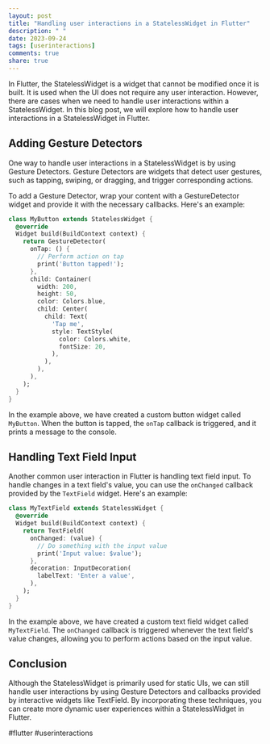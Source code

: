 ```yaml
---
layout: post
title: "Handling user interactions in a StatelessWidget in Flutter"
description: " "
date: 2023-09-24
tags: [userinteractions]
comments: true
share: true
---
```


In Flutter, the StatelessWidget is a widget that cannot be modified once it is built. It is used when the UI does not require any user interaction. However, there are cases when we need to handle user interactions within a StatelessWidget. In this blog post, we will explore how to handle user interactions in a StatelessWidget in Flutter.

## Adding Gesture Detectors

One way to handle user interactions in a StatelessWidget is by using Gesture Detectors. Gesture Detectors are widgets that detect user gestures, such as tapping, swiping, or dragging, and trigger corresponding actions. 

To add a Gesture Detector, wrap your content with a GestureDetector widget and provide it with the necessary callbacks. Here's an example:

```dart
class MyButton extends StatelessWidget {
  @override
  Widget build(BuildContext context) {
    return GestureDetector(
      onTap: () {
        // Perform action on tap
        print('Button tapped!');
      },
      child: Container(
        width: 200,
        height: 50,
        color: Colors.blue,
        child: Center(
          child: Text(
            'Tap me',
            style: TextStyle(
              color: Colors.white,
              fontSize: 20,
            ),
          ),
        ),
      ),
    );
  }
}
```

In the example above, we have created a custom button widget called `MyButton`. When the button is tapped, the `onTap` callback is triggered, and it prints a message to the console.

## Handling Text Field Input

Another common user interaction in Flutter is handling text field input. To handle changes in a text field's value, you can use the `onChanged` callback provided by the `TextField` widget. Here's an example:

```dart
class MyTextField extends StatelessWidget {
  @override
  Widget build(BuildContext context) {
    return TextField(
      onChanged: (value) {
        // Do something with the input value
        print('Input value: $value');
      },
      decoration: InputDecoration(
        labelText: 'Enter a value',
      ),
    );
  }
}
```

In the example above, we have created a custom text field widget called `MyTextField`. The `onChanged` callback is triggered whenever the text field's value changes, allowing you to perform actions based on the input value.

## Conclusion

Although the StatelessWidget is primarily used for static UIs, we can still handle user interactions by using Gesture Detectors and callbacks provided by interactive widgets like TextField. By incorporating these techniques, you can create more dynamic user experiences within a StatelessWidget in Flutter.

#flutter #userinteractions